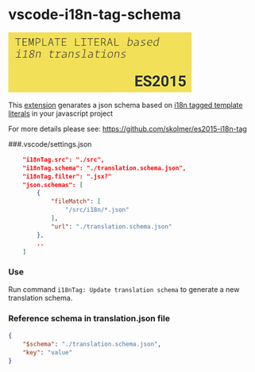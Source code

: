# vscode-i18n-tag-schema
![](images/vscode-18n-tag-schema-icon-big.jpg)

This [extension](https://marketplace.visualstudio.com/items?itemName=skolmer.vscode-i18n-tag-schema) genarates a json schema based on [i18n tagged template literals](https://github.com/skolmer/es2015-i18n-tag) in your javascript project

For more details please see: https://github.com/skolmer/es2015-i18n-tag

###.vscode/settings.json
```json
    "i18nTag.src": "./src",
	"i18nTag.schema": "./translation.schema.json",
	"i18nTag.filter": ".jsx?"
    "json.schemas": [
        {
            "fileMatch": [
                "/src/i18n/*.json"
            ],
            "url": "./translation.schema.json"
        },
        ..
    ]
```
   
### Use
Run command `i18nTag: Update translation schema` to generate a new translation schema.

### Reference schema in translation.json file
```json
{
    "$schema": "./translation.schema.json",
    "key": "value"
}
```
